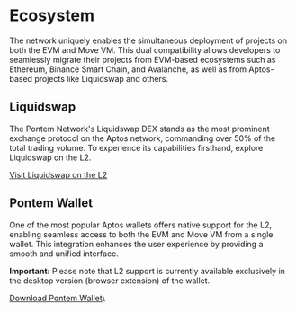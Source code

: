 # Ecosystem

The network uniquely enables the simultaneous deployment of projects on both the EVM and Move VM. This dual compatibility allows developers to seamlessly migrate their projects from EVM-based ecosystems such as Ethereum, Binance Smart Chain, and Avalanche, as well as from Aptos-based projects like Liquidswap and others.

## Liquidswap

The Pontem Network's Liquidswap DEX stands as the most prominent exchange protocol on the Aptos network, commanding over 50% of the total trading volume. To experience its capabilities firsthand, explore Liquidswap on the L2.

[Visit Liquidswap on the L2](https://lumio.liquidswap.com)

## Pontem Wallet

One of the most popular Aptos wallets offers native support for the L2, enabling seamless access to both the EVM and Move VM from a single wallet. This integration enhances the user experience by providing a smooth and unified interface.

**Important:** Please note that L2 support is currently available exclusively in the desktop version (browser extension) of the wallet.

[Download Pontem Wallet](https://pontemwallet.xyz/)\
